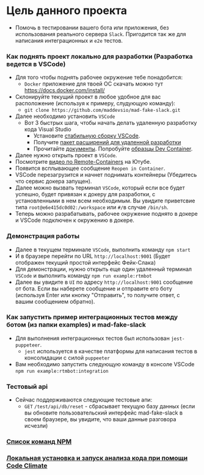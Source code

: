 # Цель данного проекта
* Помочь в тестировании вашего бота или приложения, без использования реального сервера `Slack`. Пригодится так же для написания интеграционных и `e2e` тестов.

### Как поднять проект локально для разработки (Разработка ведется в VSCode)
* Для того чтобы поднять рабочее окружение тебе понадобится:
  * `Docker` приложение для твоей ОС скачать можно тут https://docs.docker.com/install/
* Склонируйте текущий проект в любое удобное для вас расположение (используя к примеру, слудующую команду):
    * `git clone https://github.com/maddevsio/mad-fake-slack.git`
* Далее необходимо установить `VSCode`
  * Вот 3 быстрых шага, чтобы начать делать удаленную разработку кода Visual Studio
    * Установите [стабильную сборку VSCode](https://code.visualstudio.com).
    * Получите [пакет расширений для удаленной разработки](https://aka.ms/VSCodeRemoteExtensionPack)
    * Прочитайте [документы](https://aka.ms/vscode-remote). Попробуйте [образцы Dev Container](https://github.com/search?q=org%3AMicrosoft+vscode-remote-try-&unscoped_q=vscode-remote-try-).
* Далее нужно открыть проект в `VSCode`.
* Посмотрите [видео по Remote-Containers](https://youtu.be/TVcoGLL6Smo) на Ютубе.
* Появится всплывающее сообщение `Reopen in Container`.
* VSCode перезагрузится и начнет поднимать контейнеры (Убедитесь что сервис докера запущен).
* Далее можно вызвать терминал `VSCode`, который если все будет успешно, будет привязан к докеру для разработки, c установленными в нем всем необходимым. Вы увидите приветсвие типа `root@e6e415dc0d02:/workspace` или `#/`в случае `/bin/sh`.
* Теперь можно разрабатывать, рабочее окружение поднято в докере и VSCode подключен к окружению в докере.

### Демонстрация работы
* Далее в текущем терминале `VSCode`, выполнить команду `npm start`
* И в браузере перейти по URL `http://localhost:9001` (Будет отображен текущий простой интерфейс Фейк-Слака)
* Для демонстрации, нужно открыть еще один удаленный терминал `VSCode` и выполнить команду `npm run example:rtmbot`
* Далее вы увидите в `UI` по адресу `http://localhost:9001` сообщение от бота. Если вы наберете сообщение и отправите его боту (используя Enter или кнопку "Отправить", то получите ответ, с вашим сообщением обратно).

### Как запустить пример интеграционных тестов между ботом (из папки examples) и mad-fake-slack
* Для выполнения интеграционных тестов был использован `jest-puppeteer`.
    * `jest` используется в качестве платформы для написания тестов в консолидации с силой `puppeeter`
* Вам необходимо запустить следующую команду в консоле VSCode `npm run example:rtmbot:integration`

### Тестовый api
* Сейчас поддерживаются следующие тестовые апи:
  * `GET` `/test/api/db/reset` - сбрасывает текущую базу данных (если вы обновите пользовательский интерфейс mad-fake-slack в своем браузере, вы увидите, что ваши данные разговора исчезли)

### [Список команд NPM](NPMCOMMANDS.md)
### [Локальная установка и запуск анализа кода при помощи Code Climate](CODECLIMATE.md)